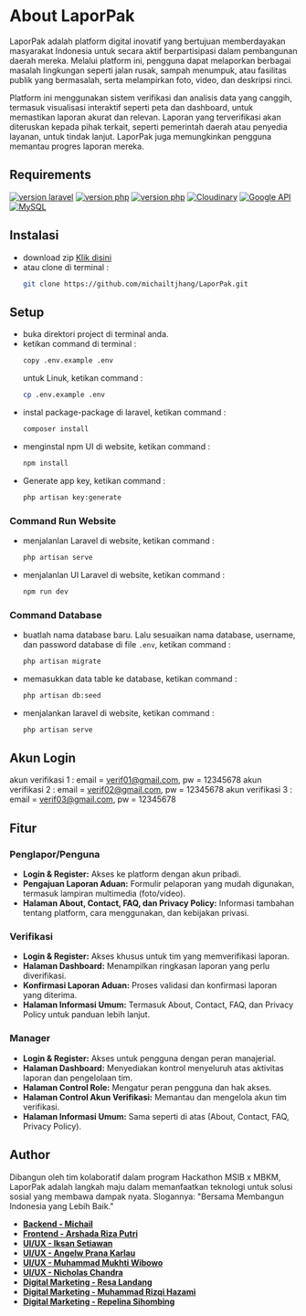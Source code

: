 # About LaporPak

LaporPak adalah platform digital inovatif yang bertujuan memberdayakan masyarakat Indonesia untuk secara aktif berpartisipasi dalam pembangunan daerah mereka. Melalui platform ini, pengguna dapat melaporkan berbagai masalah lingkungan seperti jalan rusak, sampah menumpuk, atau fasilitas publik yang bermasalah, serta melampirkan foto, video, dan deskripsi rinci.

Platform ini menggunakan sistem verifikasi dan analisis data yang canggih, termasuk visualisasi interaktif seperti peta dan dashboard, untuk memastikan laporan akurat dan relevan. Laporan yang terverifikasi akan diteruskan kepada pihak terkait, seperti pemerintah daerah atau penyedia layanan, untuk tindak lanjut. LaporPak juga memungkinkan pengguna memantau progres laporan mereka.

## Requirements

<a href="https://laravel.com/docs/11.x/releases"><img src="https://img.shields.io/badge/laravel-v11-blue" alt="version laravel"></a>
<a href="https://www.php.net/releases/8.2/en.php"><img src="https://img.shields.io/badge/PHP-v8.2.4-blue" alt="version php"></a>
<a href="https://getcomposer.org/download/2.6.5/composer.phar"><img src="https://img.shields.io/badge/COMPOSER-v2.6.5-brown" alt="version php"></a>
<a href="https://cloudinary.com"><img src="https://img.shields.io/badge/Cloudinary-API%20Key-green" alt="Cloudinary"></a>
<a href="https://developers.google.com/identity"><img src="https://img.shields.io/badge/Google%20Login-API%20Key-red" alt="Google API"></a>
<a href="https://www.mysql.com/"><img src="https://img.shields.io/badge/MySQL-v8.0-orange" alt="MySQL"></a>

## Instalasi

-   download zip <a href="https://github.com/michailtjhang/LaporPak/archive/refs/heads/master.zip">Klik disini</a>
-   atau clone di terminal :
    ```bash
    git clone https://github.com/michailtjhang/LaporPak.git
    ```

## Setup

-   buka direktori project di terminal anda.
-   ketikan command di terminal :
    ```bash
    copy .env.example .env
    ```
    untuk Linuk, ketikan command :
    ```bash
    cp .env.example .env
    ```
-   instal package-package di laravel, ketikan command :
    ```bash
    composer install
    ```
-   menginstal npm UI di website, ketikan command :
    ```bash
    npm install
    ```
-   Generate app key, ketikan command :
    ```bash
    php artisan key:generate
    ```

### Command Run Website

-   menjalanlan Laravel di website, ketikan command :
    ```bash
    php artisan serve
    ```
-   menjalanlan UI Laravel di website, ketikan command :
    ```bash
    npm run dev
    ```

### Command Database

-   buatlah nama database baru. Lalu sesuaikan nama database, username, dan password database di file `.env`, ketikan command :
    ```bash
    php artisan migrate
    ```
-   memasukkan data table ke database, ketikan command :
    ```bash
    php artisan db:seed
    ```
-   menjalankan laravel di website, ketikan command :
    ```bash
    php artisan serve
    ```

## Akun Login

akun verifikasi 1 : email = verif01@gmail.com, pw = 12345678
akun verifikasi 2 : email = verif02@gmail.com, pw = 12345678
akun verifikasi 3 : email = verif03@gmail.com, pw = 12345678

## Fitur

### Penglapor/Penguna

-   **Login & Register:** Akses ke platform dengan akun pribadi.
-   **Pengajuan Laporan Aduan:** Formulir pelaporan yang mudah digunakan, termasuk lampiran multimedia (foto/video).
-   **Halaman About, Contact, FAQ, dan Privacy Policy:** Informasi tambahan tentang platform, cara menggunakan, dan kebijakan privasi.

### Verifikasi

-   **Login & Register:** Akses khusus untuk tim yang memverifikasi laporan.
-   **Halaman Dashboard:** Menampilkan ringkasan laporan yang perlu diverifikasi.
-   **Konfirmasi Laporan Aduan:** Proses validasi dan konfirmasi laporan yang diterima.
-   **Halaman Informasi Umum:** Termasuk About, Contact, FAQ, dan Privacy Policy untuk panduan lebih lanjut.

### Manager

-   **Login & Register:** Akses untuk pengguna dengan peran manajerial.
-   **Halaman Dashboard:** Menyediakan kontrol menyeluruh atas aktivitas laporan dan pengelolaan tim.
-   **Halaman Control Role:** Mengatur peran pengguna dan hak akses.
-   **Halaman Control Akun Verifikasi:** Memantau dan mengelola akun tim verifikasi.
-   **Halaman Informasi Umum:** Sama seperti di atas (About, Contact, FAQ, Privacy Policy).

## Author

Dibangun oleh tim kolaboratif dalam program Hackathon MSIB x MBKM, LaporPak adalah langkah maju dalam memanfaatkan teknologi untuk solusi sosial yang membawa dampak nyata. Slogannya: "Bersama Membangun Indonesia yang Lebih Baik."

-   **[Backend - Michail](https://github.com/michailtjhang)**
-   **[Frontend - Arshada Riza Putri](https://github.com/arshandariza)**
-   **[UI/UX - Iksan Setiawan]()**
-   **[UI/UX - Angelw Prana Karlau]()**
-   **[UI/UX - Muhammad Mukhti Wibowo]()**
-   **[UI/UX - Nicholas Chandra]()**
-   **[Digital Marketing - Resa Landang]()**
-   **[Digital Marketing - Muhammad Rizqi Hazami]()**
-   **[Digital Marketing - Repelina Sihombing]()**
